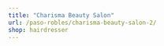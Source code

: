 ```yaml
---
title: "Charisma Beauty Salon"
url: /paso-robles/charisma-beauty-salon-2/
shop: hairdresser
---
```

